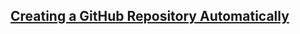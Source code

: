 <!-- Automatic Repo Creation -->
<section
id="automatic-repo-creation"
aria-labelledby="automatic-repo-creation"
data-item="12. Automatic Repo Creation"
>
<h2><a href="#automatic-repo-creation">Creating a GitHub Repository Automatically</a></h2>


</section>